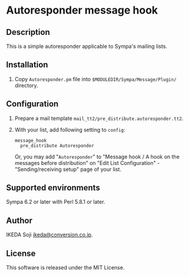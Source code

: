 Autoresponder message hook
==========================

Description
-----------

This is a simple autoresponder applicable to Sympa's mailing lists.

Installation
------------

  1. Copy `Autoresponder.pm` file into `$MODULEDIR/Sympa/Message/Plugin/`
     directory.

Configuration
-------------

  1. Prepare a mail template `mail_tt2/pre_distribute.autoresponder.tt2`.

  2. With your list, add following setting to `config`:
     ``` code
     message_hook
       pre_distribute Autoresponder
     ```
     Or, you may add "`Autoresponder`" to
     "Message hook / A hook on the messages before distribution" on
     "Edit List Configuration" - "Sending/receiving setup" page of your list.

Supported environments
----------------------

Sympa 6.2 or later with Perl 5.8.1 or later.

Author
------

IKEDA Soji <ikeda@conversion.co.jp>.

License
-------

This software is released under the MIT License.

